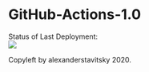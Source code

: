 # GitHub-Actions-1.0

Status of Last Deployment:<br>
<img src="https://github.com/alexanderstavitsky/github-actions1/workflows/github-actions1/badge.svg?branch=main"><br>


Copyleft by alexanderstavitsky 2020.
